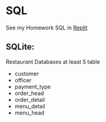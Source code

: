 # SQL
See my Homework SQL in [Replit](https://replit.com/@jirasadthsutana/Project-Design-database-and-Query?v=1#main.sql)

## SQLite:
Restaurant Databases at least 5 table
- customer
- officer
- payment_type
- order_head
- order_detail
- menu_detail
- menu_head
